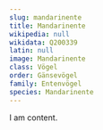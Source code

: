 ```yaml
---
slug: mandarinente
title: Mandarinente
wikipedia: null
wikidata: Q200339
latin: null
image: Mandarinente
class: Vögel
order: Gänsevögel
family: Entenvögel
species: Mandarinente
---
```


I am content.
